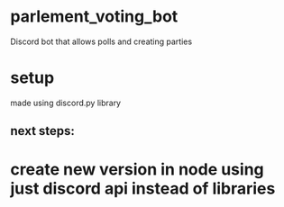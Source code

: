 # parlement_voting_bot

Discord bot that allows polls and creating parties

# setup

made using discord.py library

## next steps:

# create new version in node using just discord api instead of libraries
